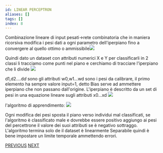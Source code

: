 ```yaml
---
id: LINEAR PERCEPTRON
aliases: []
tags: []
index: 8
---
```




Combinazione lineare di input pesati->rete combinatoria che in maniera ricorsiva modifica i pesi dati a ogni parametro dell'iperpiano fino a convergere al quello ottimo o ammissibile![](Pasted_image_20231230121407.png)

Quindi dato un dataset con attributi numerici X e Y per classificarli in 2 classi li tracciamo come punti nel piano e cerchiamo di tracciare l'iperpiano che li divide
![](Pasted_image_20231230121721.png)

d1,d2....d*d* sono gli attributi w0,w1...wd sono i pesi da calibrare, il primo elemento ha sempre valore input=1, detto Bias serve ad ammettere iperpiano che non passano dall'origine.
L'iperpiano è descritto da un set di pesi in una equazione lineare sugli attributi x0...xd ![](Pasted_image_20231230122322.png)

l'algoritmo di apprendimento:
![](Pasted_image_20231230122400.png)

Ogni modifica dei pesi sposta il piano verso individui mal classificati, se l'algoritmo è classificato male e dovrebbe essere positivo aggiungo ai pesi del percettrone il valore dei suoi attributi se è negativo sottraggo.
L'algoritmo termina solo de il dataset  è linearmente Separabile quindi è bene impostare un limite temporale ammettendo errori.

[PREVIOUS](NAIVE_BAYES_CLASSIFIER.md) [NEXT](SVM.md)
